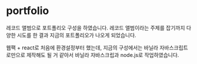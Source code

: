 # portfolio

레코드 앨범으로 포트폴리오 구성을 하였습니다.
레코드 앨범이라는 주제를 잡기까지 다양한 시도를 한 결과 지금의 포트폴리오가 나오게 되었습니다.

웹팩 + react로 처음에 환경설정부터 했는데, 지금의 구성에서는 바닐라 자바스크립트로만으로 제작해도 될 거 같아서
바닐라 자바스크립과 node.js로 작업하였습니다.
